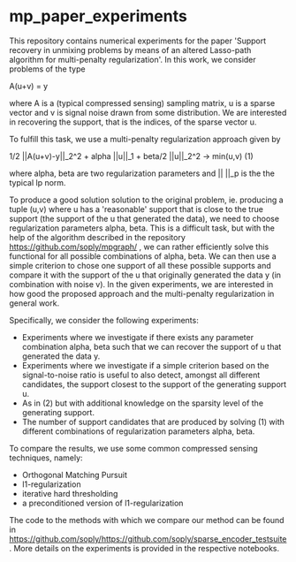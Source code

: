 # mp_paper_experiments
This repository contains numerical experiments for the paper 'Support recovery in unmixing problems by means of an altered Lasso-path algorithm for multi-penalty regularization'. In this work, we consider problems of the type 

  A(u+v) = y

where A is a (typical compressed sensing) sampling matrix, u is a sparse vector and v is signal noise drawn from some distribution. We are interested in recovering the support, that is the indices, of the sparse vector u. 

To fulfill this task, we use a multi-penalty regularization approach given by 

  1/2 ||A(u+v)-y||_2^2 + alpha ||u||_1 + beta/2 ||u||_2^2 -> min(u,v) (1)
  
where alpha, beta are two regularization parameters and || ||_p is the the typical lp norm. 

To produce a good solution solution to the original problem, ie. producing a tuple (u,v) where u has a 'reasonable' support that is close to the true support (the support of the u that generated the data), we need to choose regularization parameters alpha, beta. This is a difficult task, but with the help of the algorithm described in the repository https://github.com/soply/mpgraph/ , we can rather efficiently solve this functional for all possible combinations of alpha, beta. We can then use a simple criterion to chose one support of all these possible supports and compare it with the support of the u that originally generated the data y (in combination with noise v). In the given experiments, we are interested in how good the proposed approach and the multi-penalty regularization in general work.

Specifically, we consider the following experiments:

  - Experiments where we investigate if there exists any parameter combination alpha, beta such that we can recover the  support of u that generated the data y.
  - Experiments where we investigate if a simple criterion based on the signal-to-noise ratio is useful to also detect, amongst all different candidates, the support closest to the support of the generating support u.
  - As in (2) but with additional knowledge on the sparsity level of the generating support.
  - The number of support candidates that are produced by solving (1) with different combinations of regularization parameters alpha, beta.

To compare the results, we use some common compressed sensing techniques, namely:

  - Orthogonal Matching Pursuit
  - l1-regularization
  - iterative hard thresholding
  - a preconditioned version of l1-regularization
  
The code to the methods with which we compare our method can be found in https://github.com/soply/https://github.com/soply/sparse_encoder_testsuite.
More details on the experiments is provided in the respective notebooks.
